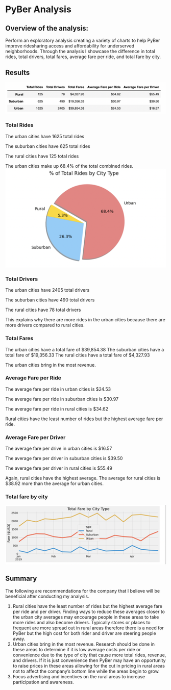 # PyBer Analysis

## Overview of the analysis: 

Perform an exploratory analysis creating a variety of charts to help PyBer improve ridesharing access and affordability for underserved neighborhoods. Through the analysis I showcase the difference in total rides, total drivers, total fares, average fare per ride, and total fare by city. 


## Results 

![Summary.png](https://github.com/jaousley/PyBer_Analysis/blob/main/Summary.png)


### Total Rides
The urban cities have 1625 total rides

The suburban cities have 625 total rides

The rural cities have 125 total rides

The urban cities make up 68.4% of the total combined rides. 
![Fig6.png](https://github.com/jaousley/PyBer_Analysis/blob/main/Fig6(2).png)

### Total Drivers 
The urban cities have 2405 total drivers

The suburban cities have 490 total drivers

The rural cities have 78 total drivers

This explains why there are more rides in the urban cities because there are more drivers compared to rural cities. 


### Total Fares
The urban cities have a total fare of $39,854.38
The suburban cities have a total fare of $19,356.33
The rural cities have a total fare of $4,327.93

The urban cities bring in the most revenue. 


### Average Fare per Ride
The average fare per ride in urban cities is $24.53

The average fare per ride in suburban cities is $30.97

The average fare per ride in rural cities is $34.62

Rural cities have the least number of rides but the highest average fare per ride.


### Average Fare per Driver
The average fare per drive in urban cities is $16.57

The average fare per driver in suburban cities is $39.50

The average fare per driver in rural cities is $55.49

Again, rural cities have the highest average. The average for rural cities is $38.92 more than the average for urban cities. 


### Total fare by city

![TotalFare.png](https://github.com/jaousley/PyBer_Analysis/blob/main/TotalFare.png)


## Summary

The following are recommendations for the company that I believe will be beneficial after conducting my analysis. 

1.	Rural cities have the least number of rides but the highest average fare per ride and per driver. Finding ways to reduce these averages closer to the urban city averages may encourage people in these areas to take more rides and also become drivers. Typically stores or places to frequent are more spread out in rural areas therefore there is a need for PyBer but the high cost for both rider and driver are steering people away. 
2.	Urban cities bring in the most revenue. Research should be done in these areas to determine if it is low average costs per ride or convenience due to the type of city that cause more total rides, revenue, and drivers. If it is just convenience then PyBer may have an opportunity to raise prices in these areas allowing for the cut in pricing in rural areas not to affect the company’s bottom line while the areas begin to grow. 
3.	Focus advertising and incentives on the rural areas to increase participation and awareness.  
